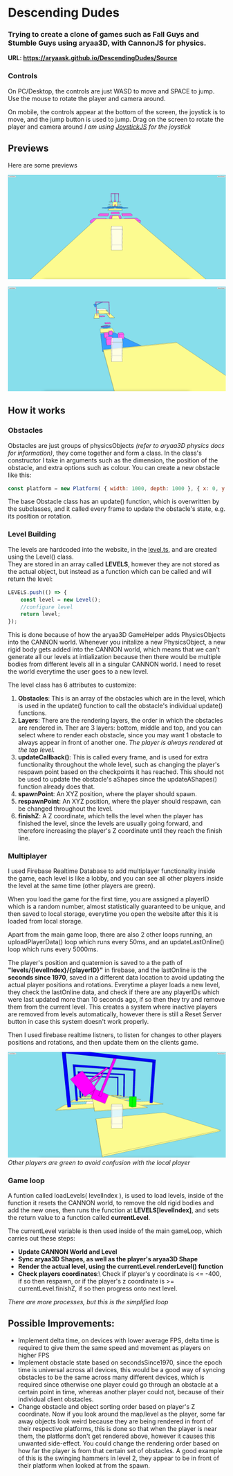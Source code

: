 # Descending Dudes

### Trying to create a clone of games such as Fall Guys and Stumble Guys using aryaa3D, with CannonJS for physics.

**URL: https://aryaask.github.io/DescendingDudes/Source**

### Controls
On PC/Desktop, the controls are just WASD to move and SPACE to jump. Use the mouse to rotate the player and camera around.

On mobile, the controls appear at the bottom of the screen, the joystick is to move, and the jump button is used to jump. Drag on the screen to rotate the player and camera around
*I am using [JoystickJS](https://github.com/bobboteck/JoyStick) for the joystick*

## Previews
Here are some previews

![Level 1 Preview](https://github.com/AryaaSk/DescendingDudes/blob/master/Previews/Level1.png?raw=true)

![Level 3 Preview](https://github.com/AryaaSk/DescendingDudes/blob/master/Previews/Level3.png?raw=true)

## How it works
### Obstacles
Obstacles are just groups of physicsObjects *(refer to aryaa3D physics docs for information)*, they come together and form a class. In the class's constructor I take in arguments such as the dimension, the position of the obstacle, and extra options such as colour.
You can create a new obstacle like this:

```javascript
const platform = new Platform( { width: 1000, depth: 1000 }, { x: 0, y: 0, z: 0 }, { colour: "#ffffff" } );
```

The base Obstacle class has an update() function, which is overwritten by the subclasses, and it called every frame to update the obstacle's state, e.g. its position or rotation.

### Level Building
The levels are hardcoded into the website, in the [level.ts](Source/levels.ts), and are created using the Level() class.\
They are stored in an array called **LEVELS**, however they are not stored as the actual object, but instead as a function which can be called and will return the level:
```javascript
LEVELS.push(() => {
    const level = new Level();
    //configure level
    return level;
});
```

This is done because of how the aryaa3D GameHelper adds PhysicsObjects into the CANNON world. Whenever you initalize a new PhysicsObject, a new rigid body gets added into the CANNON world, which means that we can't generate all our levels at intialization because then there would be multiple bodies from different levels all in a singular CANNON world. I need to reset the world everytime the user goes to a new level.

The level class has 6 attributes to customize:
1. **Obstacles**: This is an array of the obstacles which are in the level, which is used in the update() function to call the obstacle's individual update() functions.
2. **Layers**: There are the rendering layers, the order in which the obstacles are rendered in. Ther are 3 layers: bottom, middle and top, and you can select where to render each obstacle, since you may want 1 obstacle to always appear in front of another one. *The player is always rendered at the top level.*
3. **updateCallback()**: This is called every frame, and is used for extra functionality throughout the whole level, such as changing the player's respawn point based on the checkpoints it has reached. This should not be used to update the obstacle's aShapes since the updateAShapes() function already does that.
4. **spawnPoint**: An XYZ position, where the player should spawn.
5. **respawnPoint**: An XYZ position, where the player should respawn, can be changed throughout the level.
6. **finishZ**: A Z coordinate, which tells the level when the player has finished the level, since the levels are usually going forward, and therefore increasing the player's Z coordinate until they reach the finish line.

### Multiplayer
I used Firebase Realtime Database to add multiplayer functionality inside the game, each level is like a lobby, and you can see all other players inside the level at the same time (other players are green).

When you load the game for the first time, you are assigned a playerID which is a random number, almost statistically guaranteed to be unique, and then saved to local storage, everytime you open the website after this it is loaded from local storage.

Apart from the main game loop, there are also 2 other loops running, an uploadPlayerData() loop which runs every 50ms, and an updateLastOnline() loop which runs every 5000ms.

The player's position and quaternion is saved to a the path of **"levels/{levelIndex}/{playerID}"** in firebase, and the lastOnline is the **seconds since 1970**, saved in a different data location to avoid updating the actual player positions and rotations.
Everytime a player loads a new level, they check the lastOnline data, and check if there are any playerIDs which were last updated more than 10 seconds ago, if so then they try and remove them from the current level. This creates a system where inactive players are removed from levels automatically, however there is still a Reset Server button in case this system doesn't work properly.

Then I used firebase realtime listners, to listen for changes to other players positions and rotations, and then update them on the clients game.

![Multiplayer Preview](https://github.com/AryaaSk/DescendingDudes/blob/master/Previews/Multiplayer.png?raw=true)
*Other players are green to avoid confusion with the local player*

### Game loop
A funtion called loadLevels( levelIndex ), is used to load levels, inside of the function it resets the CANNON world, to remove the old rigid bodies and add the new ones, then runs the function at **LEVELS[levelIndex]**, and sets the return value to a function called **currentLevel**. 

The currentLevel variable is then used inside of the main gameLoop, which carries out these steps:
- **Update CANNON World and Level**
- **Sync aryaa3D Shapes, as well as the player's aryaa3D Shape** 
- **Render the actual level, using the currentLevel.renderLevel() function**
- **Check players coordinates**:\ Check if player's y coordinate is <= -400, if so then respawn, or if the player's z coordinate is >= currentLevel.finishZ, if so then progress onto next level.

*There are more processes, but this is the simplified loop*


## Possible Improvements:
- Implement delta time, on devices with lower average FPS, delta time is required to give them the same speed and movement as players on higher FPS
- Implement obstacle state based on secondsSince1970, since the epoch time is universal across all devices, this would be a good way of syncing obstacles to be the same across many different devices, which is required since otherwise one player could go through an obstacle at a certain point in time, whereas another player could not, because of their individual client obstacles.
- Change obstacle and object sorting order based on player's Z coordinate. Now if you look around the map/level as the player, some far away objects look weird because they are being rendered in front of their respective platforms, this is done so that when the player is near them, the platforms don't get rendered above, however it causes this unwanted side-effect. You could change the rendering order based on how far the player is from that certain set of obstacles. A good example of this is the swinging hammers in level 2, they appear to be in front of their platform when looked at from the spawn.